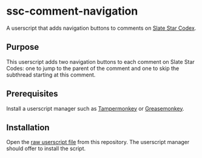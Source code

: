 # ssc-comment-navigation
A userscript that adds navigation buttons to comments on [Slate Star Codex](http://slatestarcodex.com/).

## Purpose

This userscript adds two navigation buttons to each comment on Slate Star Codes:
one to jump to the parent of the comment and one to skip the subthread starting
at this comment.

## Prerequisites

Install a userscript manager such as [Tampermonkey](https://tampermonkey.net/)
or [Greasemonkey](https://www.greasespot.net/).

## Installation

Open the [raw userscript file](https://github.com/deffi/ssc-comment-navigation/raw/master/ssc-comment-navigation.user.js)
from this repository. The userscript manager should offer to install the script.
